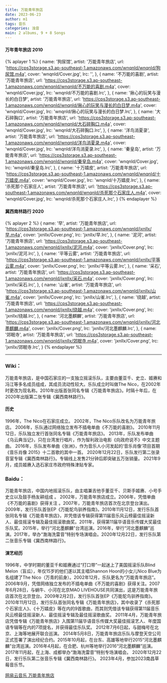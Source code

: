 ```yaml
---
title: 万能青年旅店
date: 2023-06-23
author: m1
tags: 音乐
categories: 浊音
main: 2 albums, 9 + 8 Songs
---
```


#### 万年青年旅店 2010

{% aplayer 1 %}
{
name: '狗尿馆',
artist: '万能青年旅店',
url: 'https://cps3storage.s3.ap-southeast-1.amazonaws.com/wnqnld/wnqnld/狗尿馆.m4a',
cover: 'wnqnld/Cover.jpg',
lrc: '',
},
{
name: '不万能的喜剧',
artist: '万能青年旅店',
url: 'https://cps3storage.s3.ap-southeast-1.amazonaws.com/wnqnld/wnqnld/不万能的喜剧.m4a',
cover: 'wnqnld/Cover.jpg',
lrc: 'wnqnld/不万能的喜剧.lrc',
},
{
name: '揪心的玩笑与漫长的白日梦',
artist: '万能青年旅店',
url: 'https://cps3storage.s3.ap-southeast-1.amazonaws.com/wnqnld/wnqnld/揪心的玩笑与漫长的白日梦.m4a',
cover: 'wnqnld/Cover.jpg',
lrc: 'wnqnld/揪心的玩笑与漫长的白日梦.lrc',
},
{
name: '大石碎胸口',
artist: '万能青年旅店',
url: 'https://cps3storage.s3.ap-southeast-1.amazonaws.com/wnqnld/wnqnld/大石碎胸口.m4a',
cover: 'wnqnld/Cover.jpg',
lrc: 'wnqnld/大石碎胸口.lrc',
},
{
name: '洋鸟消夏录',
artist: '万能青年旅店',
url: 'https://cps3storage.s3.ap-southeast-1.amazonaws.com/wnqnld/wnqnld/洋鸟消夏录.m4a',
cover: 'wnqnld/Cover.jpg',
lrc: 'wnqnld/洋鸟消夏录.lrc',
},
{
name: '秦皇岛',
artist: '万能青年旅店',
url: 'https://cps3storage.s3.ap-southeast-1.amazonaws.com/wnqnld/wnqnld/秦皇岛.m4a',
cover: 'wnqnld/Cover.jpg',
lrc: 'wnqnld/秦皇岛.lrc',
},
{
name: '十万嬉皮',
artist: '万能青年旅店',
url: 'https://cps3storage.s3.ap-southeast-1.amazonaws.com/wnqnld/wnqnld/十万嬉皮.m4a',
cover: 'wnqnld/Cover.jpg',
lrc: 'wnqnld/十万嬉皮.lrc',
},
{
name: '杀死那个石家庄人',
artist: '万能青年旅店',
url: 'https://cps3storage.s3.ap-southeast-1.amazonaws.com/wnqnld/wnqnld/杀死那个石家庄人.m4a',
cover: 'wnqnld/Cover.jpg',
lrc: 'wnqnld/杀死那个石家庄人.lrc',
}
{% endaplayer %}

#### 冀西南林路行 2020

{% aplayer 2 %}
{
name: '早',
artist: '万能青年旅店',
url: 'https://cps3storage.s3.ap-southeast-1.amazonaws.com/wnqnld/jxnllx/早.m4a',
cover: 'jxnllx/Cover.png',
lrc: 'jxnllx/早.lrc',
},
{
name: '泥河',
artist: '万能青年旅店',
url: 'https://cps3storage.s3.ap-southeast-1.amazonaws.com/wnqnld/jxnllx/泥河.m4a',
cover: 'jxnllx/Cover.png',
lrc: 'jxnllx/泥河.lrc',
},
{
name: '平等云雾',
artist: '万能青年旅店',
url: 'https://cps3storage.s3.ap-southeast-1.amazonaws.com/wnqnld/jxnllx/平等云雾.m4a',
cover: 'jxnllx/Cover.png',
lrc: 'jxnllx/平等云雾.lrc',
},
{
name: '采石',
artist: '万能青年旅店',
url: 'https://cps3storage.s3.ap-southeast-1.amazonaws.com/wnqnld/jxnllx/采石.m4a',
cover: 'jxnllx/Cover.png',
lrc: 'jxnllx/采石.lrc',
},
{
name: '山雀',
artist: '万能青年旅店',
url: 'https://cps3storage.s3.ap-southeast-1.amazonaws.com/wnqnld/jxnllx/山雀.m4a',
cover: 'jxnllx/Cover.png',
lrc: 'jxnllx/山雀.lrc',
},
{
name: '绕越',
artist: '万能青年旅店',
url: 'https://cps3storage.s3.ap-southeast-1.amazonaws.com/wnqnld/jxnllx/绕越.m4a',
cover: 'jxnllx/Cover.png',
lrc: 'jxnllx/绕越.lrc',
},
{
name: '河北墨麒麟',
artist: '万能青年旅店',
url: 'https://cps3storage.s3.ap-southeast-1.amazonaws.com/wnqnld/jxnllx/河北墨麒麟.m4a',
cover: 'jxnllx/Cover.png',
lrc: 'jxnllx/河北墨麒麟.lrc',
},
{
name: '郊眠寺',
artist: '万能青年旅店',
url: 'https://cps3storage.s3.ap-southeast-1.amazonaws.com/wnqnld/jxnllx/郊眠寺.m4a',
cover: 'jxnllx/Cover.png',
lrc: 'jxnllx/郊眠寺.lrc',
}
{% endaplayer %}

---

### Wiki：

万能青年旅店，是中国石家庄的一支独立摇滚乐队，主要由董亚千、史立、姬赓和冯江等多名成员组成，其成员流动性较大。乐队成立时叫做The Nico，在2002年时更改为现名称。2010年出版首张同名专辑《万能青年旅店》。时隔十年后，在2020年出版第二张专辑《冀西南林路行》。

#### 历史

1996年，The Nico在石家庄成立。
2002年，The Nico乐队改名为万能青年旅店。
2006年，乐队通过网络独立发布不插电单曲《不万能的喜剧》。
2010年11月12日，乐队独立发行首张同名专辑《万能青年旅店》。
2013年，乐队发布单曲《乌云典当记》，只在台湾发行唱片，作为智利政治电影《向政府说不》中文主题曲。
2016年，乐队发布单曲《张洲》，作为音乐人小河发起的‘音乐肖像’项目首期《音乐肖像 2015》十二首歌的其中一首。
2020年12月22日，乐队发行第二张录音室专辑《冀西南林路行》。专辑线上发售21分钟后即突破五万张销量。
2021年9月，成员姬赓入选石家庄市政府特殊津贴专家。

### Baidu：

万能青年旅店，中国内地摇滚乐队，由主唱兼吉他手董亚千、贝斯手姬赓、小号手史立以及鼓手杨友耕组成
。
2002年，万能青年旅店成立。2006年，凭借单曲《不万能的喜剧》获得关注 。2007年，万能青年旅店首次在北京登台演出。2009年，发行乐队首张EP《万能鸵鸟驯养指南》。2010年11月12日，发行乐队首张同名专辑《万能青年旅店》，并凭借该专辑获得第11届音乐风云榜最佳摇滚新人、最佳摇滚专辑及最佳摇滚歌曲奖。2011年，获得第11届华语音乐传媒大奖最佳乐队奖。2015年，举行“河北墨麒麟”台湾巡演。2016年，举行“河北墨麒麟”巡演。2017年，举办“渤海洗雷音”特别专场演唱会。2020年12月22日，发行乐队第二张音乐专辑《冀西南林路行》。

#### 演艺经历

1996年，中学时期的董亚千和姬赓通过“打口带”一起迷上了美国摇滚乐队Blind Melon（盲瓜），年仅15岁的他们遂以其主唱Shannon Hoon的小女儿Nico Blue为名组建了The Nico（万青的前身）。2002年12月，乐队更名为“万能青年旅店”。
2006年9月，凭借网络独立发布的不插电单曲《不万能的喜剧》获得关注。2007年6月28日，与蜗牛、小河在北京MAO LIVEHOUSE共同演出，这是万能青年旅店首次在北京登台。2009年2月2日，发行乐队首张EP《万能鸵鸟驯养指南》。
2010年11月12日，发行乐队首张同名专辑《万能青年旅店》，其中收录了《杀死那个石家庄人》、《十万嬉皮》等在内的9首歌曲，而其则凭借该专辑获得第11届音乐风云榜最佳摇滚新人、最佳摇滚专辑及最佳摇滚歌曲奖。
2011年4月，万能青年旅店凭借专辑《万能青年旅店》入围第11届华语音乐传媒大奖最佳摇滚艺人、年度国语专辑等在内的7项提名，并获得最佳乐队奖。
2012年7月6日起，与甜梅号在北京、上海等地展开联合巡演。
2014年5月8日，万能青年旅店乐队与摩登天空公司正式签署了演出经纪合约。2015年10月起，在台东、高雄等地举行2015“河北墨麒麟”台湾巡演。2016年4月起，在合肥、杭州等地举行2016“河北墨麒麟”巡演。2017年11月起，在上海、成都举办“渤海洗雷音”特别专场演唱会。
2020年12月22日，发行乐队第二张音乐专辑《冀西南林路行》。
2023年4月，参加2023南昌草莓音乐节。

[网易云音乐 万能青年旅店](https://music.163.com/#/artist?id=13223)